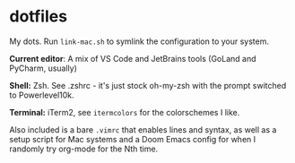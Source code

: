 # dotfiles
My dots.
Run `link-mac.sh` to symlink the configuration to your system.

**Current editor**: A mix of VS Code and JetBrains tools (GoLand and PyCharm, usually)
 
**Shell:** Zsh. See .zshrc - it's just stock oh-my-zsh with the prompt switched to Powerlevel10k.

**Terminal:** iTerm2, see `itermcolors` for the colorschemes I like.

Also included is a bare `.vimrc` that enables lines and syntax, as well as a setup script for Mac systems and a Doom Emacs config for when I randomly
try org-mode for the Nth time.
